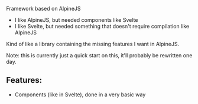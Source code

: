 Framework based on AlpineJS

- I like AlpineJS, but needed components like Svelte
- I like Svelte, but needed something that doesn't require compilation like AlpineJS

Kind of like a library containing the missing features I want in AlpineJS.

Note: this is currently just a quick start on this, it'll probably be rewritten one day.


## Features:
- Components (like in Svelte), done in a very basic way